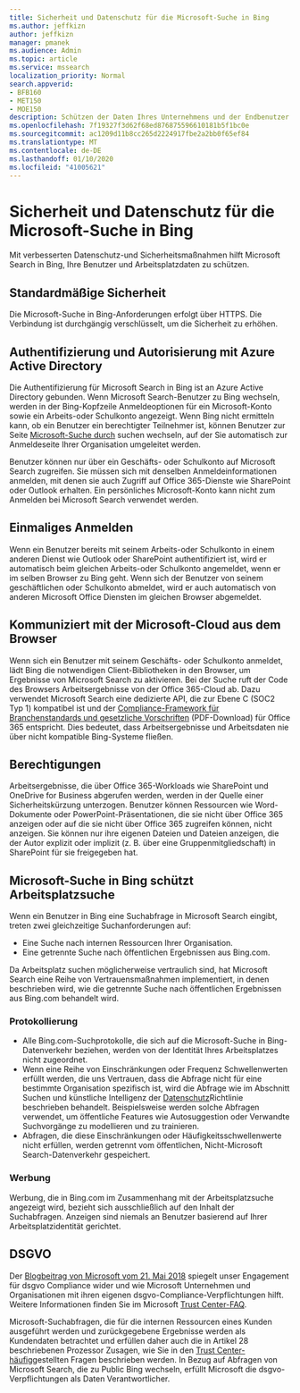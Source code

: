 ```yaml
---
title: Sicherheit und Datenschutz für die Microsoft-Suche in Bing
ms.author: jeffkizn
author: jeffkizn
manager: pmanek
ms.audience: Admin
ms.topic: article
ms.service: mssearch
localization_priority: Normal
search.appverid:
- BFB160
- MET150
- MOE150
description: Schützen der Daten Ihres Unternehmens und der Endbenutzer bei der Bereitstellung von Informationen für autorisierte Benutzer mit Microsoft Search in Bing
ms.openlocfilehash: 7f19327f3d62f68ed876875596610181b5f1bc0e
ms.sourcegitcommit: ac1209d11b8cc265d2224917fbe2a2bb0f65ef84
ms.translationtype: MT
ms.contentlocale: de-DE
ms.lasthandoff: 01/10/2020
ms.locfileid: "41005621"
---
```

# <a name="security-and-privacy-for-microsoft-search-in-bing"></a>Sicherheit und Datenschutz für die Microsoft-Suche in Bing

Mit verbesserten Datenschutz-und Sicherheitsmaßnahmen hilft Microsoft Search in Bing, Ihre Benutzer und Arbeitsplatzdaten zu schützen.

## <a name="secure-by-default"></a>Standardmäßige Sicherheit

Die Microsoft-Suche in Bing-Anforderungen erfolgt über HTTPS. Die Verbindung ist durchgängig verschlüsselt, um die Sicherheit zu erhöhen.
  
## <a name="authentication-and-authorization-with-azure-active-directory"></a>Authentifizierung und Autorisierung mit Azure Active Directory

Die Authentifizierung für Microsoft Search in Bing ist an Azure Active Directory gebunden. Wenn Microsoft Search-Benutzer zu Bing wechseln, werden in der Bing-Kopfzeile Anmeldeoptionen für ein Microsoft-Konto sowie ein Arbeits-oder Schulkonto angezeigt. Wenn Bing nicht ermitteln kann, ob ein Benutzer ein berechtigter Teilnehmer ist, können Benutzer zur Seite [Microsoft-Suche durch](https://www.bing.com/business/explore) suchen wechseln, auf der Sie automatisch zur Anmeldeseite Ihrer Organisation umgeleitet werden.

Benutzer können nur über ein Geschäfts- oder Schulkonto auf Microsoft Search zugreifen. Sie müssen sich mit denselben Anmeldeinformationen anmelden, mit denen sie auch Zugriff auf Office 365-Dienste wie SharePoint oder Outlook erhalten. Ein persönliches Microsoft-Konto kann nicht zum Anmelden bei Microsoft Search verwendet werden.

## <a name="single-sign-on"></a>Einmaliges Anmelden

Wenn ein Benutzer bereits mit seinem Arbeits-oder Schulkonto in einem anderen Dienst wie Outlook oder SharePoint authentifiziert ist, wird er automatisch beim gleichen Arbeits-oder Schulkonto angemeldet, wenn er im selben Browser zu Bing geht. Wenn sich der Benutzer von seinem geschäftlichen oder Schulkonto abmeldet, wird er auch automatisch von anderen Microsoft Office Diensten im gleichen Browser abgemeldet.
  
## <a name="communicates-with-the-microsoft-cloud-from-the-browser"></a>Kommuniziert mit der Microsoft-Cloud aus dem Browser

Wenn sich ein Benutzer mit seinem Geschäfts- oder Schulkonto anmeldet, lädt Bing die notwendigen Client-Bibliotheken in den Browser, um Ergebnisse von Microsoft Search zu aktivieren. Bei der Suche ruft der Code des Browsers Arbeitsergebnisse von der Office 365-Cloud ab. Dazu verwendet Microsoft Search eine dedizierte API, die zur Ebene C (SOC2 Typ 1) kompatibel ist und der [Compliance-Framework für Branchenstandards und gesetzliche Vorschriften](https://download.microsoft.com/download/1/4/3/1434ABAB-B8E9-412D-8C3A-187B5FCB7A2F/Compliance%20Framework%20document.pdf) (PDF-Download) für Office 365 entspricht. Dies bedeutet, dass Arbeitsergebnisse und Arbeitsdaten nie über nicht kompatible Bing-Systeme fließen.
  
## <a name="permissions"></a>Berechtigungen

Arbeitsergebnisse, die über Office 365-Workloads wie SharePoint und OneDrive for Business abgerufen werden, werden in der Quelle einer Sicherheitskürzung unterzogen. Benutzer können Ressourcen wie Word-Dokumente oder PowerPoint-Präsentationen, die sie nicht über Office 365 anzeigen oder auf die sie nicht über Office 365 zugreifen können, nicht anzeigen. Sie können nur ihre eigenen Dateien und Dateien anzeigen, die der Autor explizit oder implizit (z. B. über eine Gruppenmitgliedschaft) in SharePoint für sie freigegeben hat.

## <a name="microsoft-search-in-bing-protects-workplace-searches"></a>Microsoft-Suche in Bing schützt Arbeitsplatzsuche

Wenn ein Benutzer in Bing eine Suchabfrage in Microsoft Search eingibt, treten zwei gleichzeitige Suchanforderungen auf:

- Eine Suche nach internen Ressourcen Ihrer Organisation.
- Eine getrennte Suche nach öffentlichen Ergebnissen aus Bing.com.

Da Arbeitsplatz suchen möglicherweise vertraulich sind, hat Microsoft Search eine Reihe von Vertrauensmaßnahmen implementiert, in denen beschrieben wird, wie die getrennte Suche nach öffentlichen Ergebnissen aus Bing.com behandelt wird.

### <a name="logging"></a>Protokollierung

- Alle Bing.com-Suchprotokolle, die sich auf die Microsoft-Suche in Bing-Datenverkehr beziehen, werden von der Identität Ihres Arbeitsplatzes nicht zugeordnet.
- Wenn eine Reihe von Einschränkungen oder Frequenz Schwellenwerten erfüllt werden, die uns Vertrauen, dass die Abfrage nicht für eine bestimmte Organisation spezifisch ist, wird die Abfrage wie im Abschnitt Suchen und künstliche Intelligenz der [Datenschutz](https://privacy.microsoft.com/privacystatement)Richtlinie beschrieben behandelt. Beispielsweise werden solche Abfragen verwendet, um öffentliche Features wie Autosuggestion oder Verwandte Suchvorgänge zu modellieren und zu trainieren.
- Abfragen, die diese Einschränkungen oder Häufigkeitsschwellenwerte nicht erfüllen, werden getrennt vom öffentlichen, Nicht-Microsoft Search-Datenverkehr gespeichert.

### <a name="advertising"></a>Werbung

Werbung, die in Bing.com im Zusammenhang mit der Arbeitsplatzsuche angezeigt wird, bezieht sich ausschließlich auf den Inhalt der Suchabfragen. Anzeigen sind niemals an Benutzer basierend auf Ihrer Arbeitsplatzidentität gerichtet.

## <a name="gdpr"></a>DSGVO

Der [Blogbeitrag von Microsoft vom 21. Mai 2018](https://blogs.microsoft.com/on-the-issues/2018/05/21/microsofts-commitment-to-gdpr-privacy-and-putting-customers-in-control-of-their-own-data/) spiegelt unser Engagement für dsgvo Compliance wider und wie Microsoft Unternehmen und Organisationen mit ihren eigenen dsgvo-Compliance-Verpflichtungen hilft. Weitere Informationen finden Sie im Microsoft [Trust Center-FAQ](https://www.microsoft.com/trustcenter/privacy/gdpr/gdpr-faqs).

Microsoft-Suchabfragen, die für die internen Ressourcen eines Kunden ausgeführt werden und zurückgegebene Ergebnisse werden als Kundendaten betrachtet und erfüllen daher auch die in Artikel 28 beschriebenen Prozessor Zusagen, wie Sie in den [Trust Center-häufig](https://www.microsoft.com/trustcenter/privacy/gdpr/gdpr-faqs)gestellten Fragen beschrieben werden. In Bezug auf Abfragen von Microsoft Search, die zu Public Bing wechseln, erfüllt Microsoft die dsgvo-Verpflichtungen als Daten Verantwortlicher.
